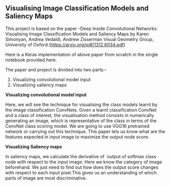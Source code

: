 ## Visualising Image Classification Models and Saliency Maps

This project is based on the paper -Deep Inside Convolutional Networks: Visualising Image Classification Models and Saliency Maps
 by Karen Simonyan, Andrea Vedaldi, Andrew Zisserman Visual Geometry Group, University of Oxford.(https://arxiv.org/pdf/1312.6034.pdf)

Here is a Keras  implementation of above paper from scratch in the single notebook provided here.

The paper and project is divided into two parts:-
1) Visualizing convolutional model input
2) Visualizing saliency maps

**Visualizing convolutional model input**

Here, we will see the technique for visualising the class models learnt by the image classification
ConvNets. Given a learnt classification ConvNet and a class of interest, the visualisation
method consists in numerically generating an image, which is representative of the class in terms
of the ConvNet class scoring model. We are going to use VGG16 pretrained network or carrying out this technique. 
This paper lets us know what are the features expected in input image to maximize the output node score.


**Visualizing Saliency maps**

In saliency maps, we calculate the derivative of `output of softmax class node with respect to the input image. 
Here we know the category of image beforehand. We just need to find out how does the output score changes with respect 
to each input pixel.This gives us an understanding of which parts of image are most discriminative.
